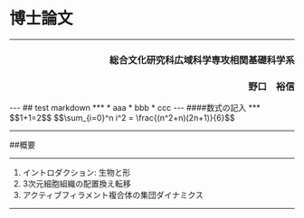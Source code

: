 # 博士論文
***
<h3 style="text-align : right">総合文化研究科広域科学専攻相関基礎科学系</h3>
<h3 style="text-align : right">野口　裕信</h3>
---
## test markdown
***
 * aaa
 * bbb
   * ccc
---
####数式の記入
***
$$1+1=2$$
$$\sum_{i=0}^n i^2 = \frac{(n^2+n)(2n+1)}{6}$$

---
##概要
***
1. イントロダクション: 生物と形
1. 3次元細胞組織の配置換え転移
  1. アクティブフィラメント複合体の集団ダイナミクス
---

